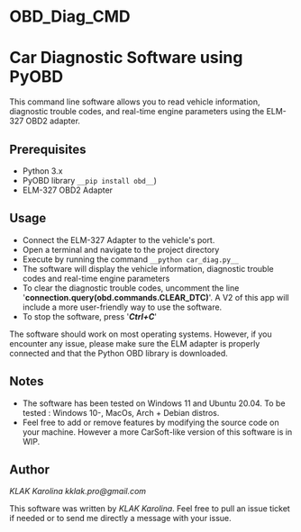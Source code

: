 # OBD_Diag_CMD
# Car Diagnostic Software using PyOBD

This command line software allows you to read vehicle information, diagnostic trouble codes, and real-time engine parameters using the ELM-327 OBD2 adapter.

## Prerequisites

* Python 3.x
* PyOBD library ```__pip install obd__```)
* ELM-327 OBD2 Adapter

## Usage

* Connect the ELM-327 Adapter to the vehicle's port.
* Open a terminal and navigate to the project directory
* Execute by running the command ```__python car_diag.py__```
* The software will display the vehicle information, diagnostic trouble codes and real-time engine parameters 
* To clear the diagnostic trouble codes, uncomment the line '__connection.query(obd.commands.CLEAR_DTC)__'. A V2 of this app will include a more user-friendly way to use the software.
* To stop the software, press '___Ctrl+C___'

The software should work on most operating systems.
However, if you encounter any issue, please make sure the ELM adapter is properly connected and that the Python OBD library is downloaded.

## Notes

* The software has been tested on Windows 11 and Ubuntu 20.04. To be tested : Windows 10-, MacOs, Arch + Debian distros.
* Feel free to add or remove features by modifying the source code on your machine. However a more CarSoft-like version of this software is in WIP.

## Author

_KLAK Karolina_
_kklak.pro@gmail.com_

This software was written by _KLAK Karolina_.
Feel free to pull an issue ticket if needed or to send me directly a message with your issue.
